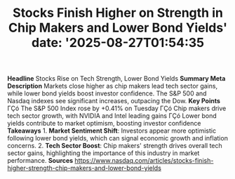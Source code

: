 ﻿---
title: "Stocks Finish Higher on Strength in Chip Makers and Lower Bond Yields'
date: '2025-08-27T01:54:35"
category: "Markets"
summary: ""
slug: "stocks finish higher on strength in chip makers and lower bo"
source_urls:
  - "https://www.nasdaq.com/articles/stocks-finish-higher-strength-chip-makers-and-lower-bond-yields"
seo:
  title: "Stocks Finish Higher on Strength in Chip Makers and Lower Bond Yields | Hash n Hedge'
  description: '"
  keywords: ["news", "markets", "brief"]
---
**Headline** Stocks Rise on Tech Strength, Lower Bond Yields  **Summary Meta Description** Markets close higher as chip makers lead tech sector gains, while lower bond yields boost investor confidence. The S&P 500 and Nasdaq indexes see significant increases, outpacing the Dow.  **Key Points**  ΓÇó The S&P 500 Index rose by +0.41% on Tuesday ΓÇó Chip makers drive tech sector growth, with NVIDIA and Intel leading gains ΓÇó Lower bond yields contribute to market optimism, boosting investor confidence  **Takeaways** 1. **Market Sentiment Shift**: Investors appear more optimistic following lower bond yields, which can signal economic growth and inflation concerns. 2. **Tech Sector Boost**: Chip makers' strength drives overall tech sector gains, highlighting the importance of this industry in market performance.  **Sources** https://www.nasdaq.com/articles/stocks-finish-higher-strength-chip-makers-and-lower-bond-yields 
